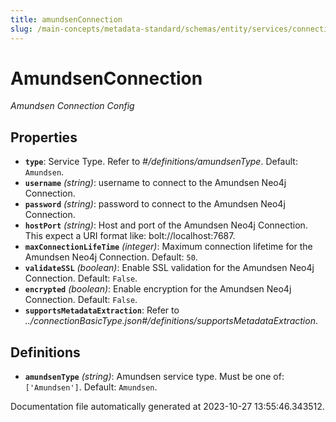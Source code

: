 ```yaml
---
title: amundsenConnection
slug: /main-concepts/metadata-standard/schemas/entity/services/connections/metadata/amundsenconnection
---
```


# AmundsenConnection

*Amundsen Connection Config*

## Properties

- **`type`**: Service Type. Refer to *#/definitions/amundsenType*. Default: `Amundsen`.
- **`username`** *(string)*: username to connect to the Amundsen Neo4j Connection.
- **`password`** *(string)*: password to connect to the Amundsen Neo4j Connection.
- **`hostPort`** *(string)*: Host and port of the Amundsen Neo4j Connection. This expect a URI format like: bolt://localhost:7687.
- **`maxConnectionLifeTime`** *(integer)*: Maximum connection lifetime for the Amundsen Neo4j Connection. Default: `50`.
- **`validateSSL`** *(boolean)*: Enable SSL validation for the Amundsen Neo4j Connection. Default: `False`.
- **`encrypted`** *(boolean)*: Enable encryption for the Amundsen Neo4j Connection. Default: `False`.
- **`supportsMetadataExtraction`**: Refer to *../connectionBasicType.json#/definitions/supportsMetadataExtraction*.
## Definitions

- **`amundsenType`** *(string)*: Amundsen service type. Must be one of: `['Amundsen']`. Default: `Amundsen`.


Documentation file automatically generated at 2023-10-27 13:55:46.343512.
